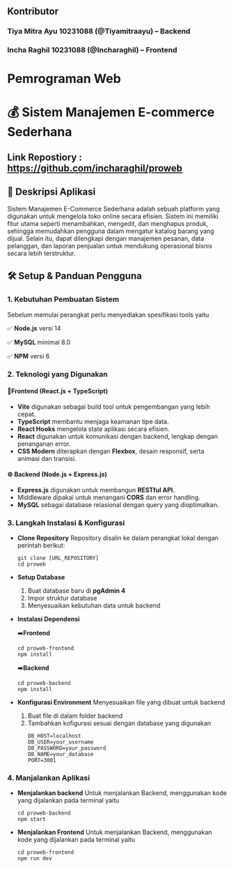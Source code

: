 ## Kontributor  
### Tiya Mitra Ayu 10231088 (@Tiyamitraayu) – Backend  
### Incha Raghil 10231088 (@Incharaghil) – Frontend 

# Pemrograman Web

# 💰 Sistem Manajemen E-commerce Sederhana

## Link Repostiory : https://github.com/incharaghil/proweb

## 📝 Deskripsi Aplikasi 
Sistem Manajemen E-Commerce Sederhana adalah sebuah platform yang digunakan untuk mengelola toko online secara efisien. Sistem ini memiliki fitur utama seperti menambahkan, mengedit, dan menghapus produk, sehingga memudahkan pengguna dalam mengatur katalog barang yang dijual. Selain itu, dapat dilengkapi dengan manajemen pesanan, data pelanggan, dan laporan penjualan untuk mendukung operasional bisnis secara lebih terstruktur. 

## 🛠️ Setup & Panduan Pengguna 
### 1. Kebutuhan Pembuatan Sistem
Sebelum memulai perangkat perlu menyediakan spesifikasi tools yaitu

✅ **Node.js** versi 14

✅ **MySQL** minimal 8.0

✅ **NPM** versi 6

### 2. Teknologi yang Digunakan

#### 🎨**Frontend (React.js + TypeScript)**
-  **Vite** digunakan sebagai build tool untuk pengembangan yang lebih cepat.
-  **TypeScript** membantu menjaga keamanan tipe data.
-  **React Hooks** mengelola state aplikasi secara efisien.
-  **React** digunakan untuk komunikasi dengan backend, lengkap dengan penanganan error.
-  **CSS Modern** diterapkan dengan **Flexbox**, desain responsif, serta animasi dan transisi.

#### ⚙️ **Backend (Node.js + Express.js)**
- **Express.js** digunakan untuk membangun **RESTful API.**
- Middleware dipakai untuk menangani **CORS** dan error handling.
- **MySQL** sebagai database relasional dengan query yang dioptimalkan.

### 3. Langkah Instalasi & Konfigurasi
- **Clone Repository**
  Repository disalin ke dalam perangkat lokal dengan perintah berikut:
  ```
  git clone [URL_REPOSITORY]
  cd proweb
  ```
- **Setup Database**
    1. Buat database baru di **pgAdmin 4**
    2. Impor struktur database
    3. Menyesuaikan kebutuhan data untuk backend
- **Instalasi Dependensi**

  ➡️**Frontend**
  ```
  cd proweb-frontend
  npm install
  ```
  ➡️**Backend**
  ```
  cd proweb-backend
  npm install
  ```
- **Konfigurasi Environment**
  Menyesuaikan file yang dibuat untuk backend
  1. Buat file di dalam folder backend
  2. Tambahkan kofigurasi sesuai dengan database yang digunakan
     ```
     DB_HOST=localhost
     DB_USER=your_username
     DB_PASSWORD=your_password
     DB_NAME=your_database
     PORT=3001

### 4. Manjalankan Aplikasi
- **Menjalankan backend**
  Untuk menjalankan Backend, menggunakan kode yang dijalankan pada terminal yaitu
  ```
  cd proweb-backend
  npm start
  ```
- **Menjalankan Frontend**
  Untuk menjalankan Backend, menggunakan kode yang dijalankan pada terminal yaitu
  ```
  cd proweb-frontend
  npm run dev
  ```
